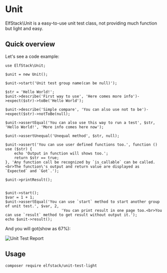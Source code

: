 # Unit
 ElfStack\Unit is a easy-to-use unit test class, not providing much function but light and easy.

## Quick overview
 Let's see a code example:
```
use ElfStack\Unit;

$unit = new Unit();

$unit->start('Unit test group name(can be null)');

$str = 'Hello World!';
$unit->describe('First way to use', 'Here comes more info')->expect($str)->toBe('Hello World');

$unit->describe('Simple compare', 'You can also use not to be')->expect($str)->notToBe(null);

$unit->assertEqual('You can also use this way to run a test', $str, 'Hello World!', 'More info comes here now');

$unit->assertUnequal('Unequal method', $str, null);

$unit->assert('You can use user defined functions too.', function () use ($str) {
	echo 'Output in function will shows too.';
	return $str == true;
}, 'Any function call be recognized by `is_callable` can be called.<br>The function\'s output and return value are displayed as `Expected` and `Got`.');

$unit->printResult();


$unit->start();
$var = 1 + 1;
$unit->assertEqual('You can use `start` method to start another group of unit test.', $var, 2,
						 'You can print result in one page too.<br>You can use `result` method to get result without output it.');
echo $unit->result();
```

 And you will got(show as 67%):

![Unit Test Report](http://7xouk0.com1.z0.glb.clouddn.com/UnitTestReport.png)

## Usage
```
composer require elfstack/unit-test-light
```
